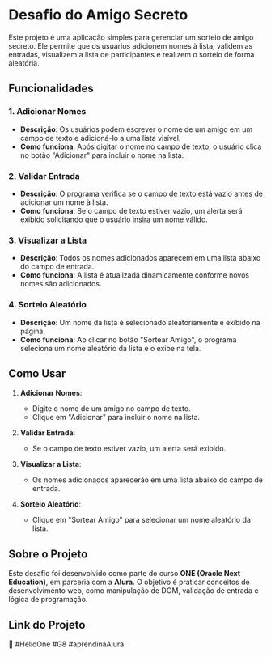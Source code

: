 # Desafio do Amigo Secreto

Este projeto é uma aplicação simples para gerenciar um sorteio de amigo secreto. Ele permite que os usuários adicionem nomes à lista, validem as entradas, visualizem a lista de participantes e realizem o sorteio de forma aleatória.

## Funcionalidades

### 1. Adicionar Nomes
- **Descrição**: Os usuários podem escrever o nome de um amigo em um campo de texto e adicioná-lo a uma lista visível.
- **Como funciona**: Após digitar o nome no campo de texto, o usuário clica no botão "Adicionar" para incluir o nome na lista.

### 2. Validar Entrada
- **Descrição**: O programa verifica se o campo de texto está vazio antes de adicionar um nome à lista.
- **Como funciona**: Se o campo de texto estiver vazio, um alerta será exibido solicitando que o usuário insira um nome válido.

### 3. Visualizar a Lista
- **Descrição**: Todos os nomes adicionados aparecem em uma lista abaixo do campo de entrada.
- **Como funciona**: A lista é atualizada dinamicamente conforme novos nomes são adicionados.

### 4. Sorteio Aleatório
- **Descrição**: Um nome da lista é selecionado aleatoriamente e exibido na página.
- **Como funciona**: Ao clicar no botão "Sortear Amigo", o programa seleciona um nome aleatório da lista e o exibe na tela.

## Como Usar

1. **Adicionar Nomes**:
   - Digite o nome de um amigo no campo de texto.
   - Clique em "Adicionar" para incluir o nome na lista.

2. **Validar Entrada**:
   - Se o campo de texto estiver vazio, um alerta será exibido.

3. **Visualizar a Lista**:
   - Os nomes adicionados aparecerão em uma lista abaixo do campo de entrada.

4. **Sorteio Aleatório**:
   - Clique em "Sortear Amigo" para selecionar um nome aleatório da lista.

## Sobre o Projeto

Este desafio foi desenvolvido como parte do curso **ONE (Oracle Next Education)**, em parceria com a **Alura**. O objetivo é praticar conceitos de desenvolvimento web, como manipulação de DOM, validação de entrada e lógica de programação.

## Link do Projeto

🔗
#HelloOne #G8 #aprendinaAlura
